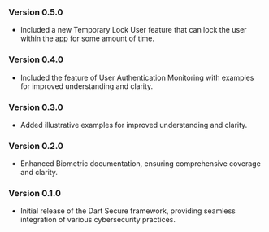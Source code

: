 ### Version 0.5.0
- Included a new Temporary Lock User feature that can lock the user within the app for some amount of time.

### Version 0.4.0
- Included the feature of User Authentication Monitoring with examples for improved understanding and clarity.

### Version 0.3.0
- Added illustrative examples for improved understanding and clarity.

### Version 0.2.0
- Enhanced Biometric documentation, ensuring comprehensive coverage and clarity.

### Version 0.1.0
- Initial release of the Dart Secure framework, providing seamless integration of various cybersecurity practices.
